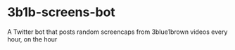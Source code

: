 # 3b1b-screens-bot
A Twitter bot that posts random screencaps from 3blue1brown videos every hour, on the hour
